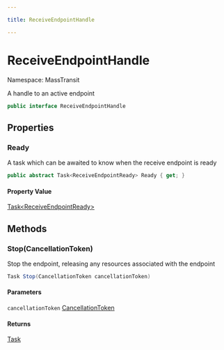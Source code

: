 ```yaml
---

title: ReceiveEndpointHandle

---
```


# ReceiveEndpointHandle

Namespace: MassTransit

A handle to an active endpoint

```csharp
public interface ReceiveEndpointHandle
```

## Properties

### **Ready**

A task which can be awaited to know when the receive endpoint is ready

```csharp
public abstract Task<ReceiveEndpointReady> Ready { get; }
```

#### Property Value

[Task\<ReceiveEndpointReady\>](https://learn.microsoft.com/en-us/dotnet/api/system.threading.tasks.task-1)<br/>

## Methods

### **Stop(CancellationToken)**

Stop the endpoint, releasing any resources associated with the endpoint

```csharp
Task Stop(CancellationToken cancellationToken)
```

#### Parameters

`cancellationToken` [CancellationToken](https://learn.microsoft.com/en-us/dotnet/api/system.threading.cancellationtoken)<br/>

#### Returns

[Task](https://learn.microsoft.com/en-us/dotnet/api/system.threading.tasks.task)<br/>
